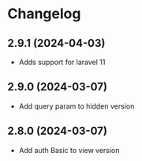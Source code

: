 # Changelog

## 2.9.1 (2024-04-03)
- Adds support for laravel 11

## 2.9.0 (2024-03-07)
- Add query param to hidden version

## 2.8.0 (2024-03-07)
- Add auth Basic to view version

